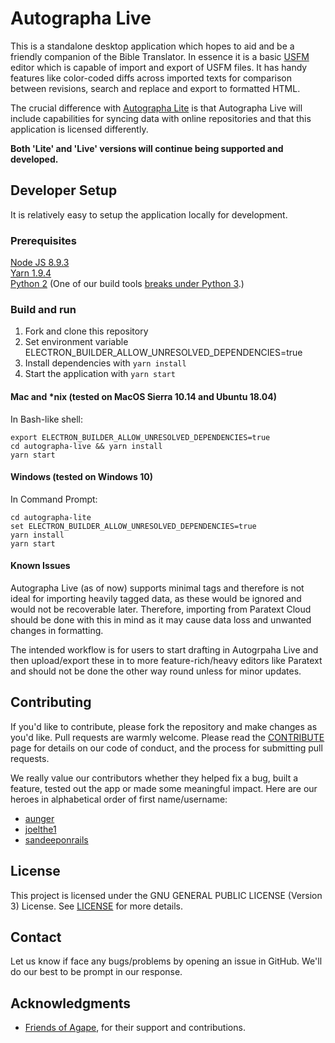 # Autographa Live

This is a standalone desktop application which hopes to aid and be a friendly companion of the Bible Translator. In essence it is a basic [USFM](http://paratext.org/about/usfm) editor which is capable of import and export of USFM files. It has handy features like color-coded diffs across imported texts for comparison between revisions, search and replace and export to formatted HTML.

The crucial difference with [Autographa Lite](https://github.com/friendsofagape/autographa-lite) is that Autographa Live will include capabilities for syncing data with online repositories and that this application is licensed differently.

**Both 'Lite' and 'Live' versions will continue being supported and developed.**

## Developer Setup
It is relatively easy to setup the application locally for development.

### Prerequisites
[Node JS 8.9.3](https://nodejs.org/download/release/v8.9.3/)    
[Yarn 1.9.4](https://yarnpkg.com/en/docs/install)    
[Python 2](https://www.python.org/downloads/release/python-2715/) (One of our build tools [breaks under Python 3](https://github.com/nodejs/node-gyp/issues/1337).)

### Build and run
1. Fork and clone this repository
2. Set environment variable ELECTRON_BUILDER_ALLOW_UNRESOLVED_DEPENDENCIES=true
3. Install dependencies with ```yarn install```
3. Start the application with ```yarn start```

#### Mac and *nix (tested on MacOS Sierra 10.14 and Ubuntu 18.04)  
In Bash-like shell:

```
export ELECTRON_BUILDER_ALLOW_UNRESOLVED_DEPENDENCIES=true    
cd autographa-live && yarn install    
yarn start
```

#### Windows (tested on Windows 10)  
In Command Prompt:

```
cd autographa-lite
set ELECTRON_BUILDER_ALLOW_UNRESOLVED_DEPENDENCIES=true
yarn install
yarn start
```

#### Known Issues
Autographa Live (as of now) supports minimal tags and therefore is not ideal for importing heavily tagged data, as these would be ignored and would not be recoverable later. Therefore, importing from Paratext Cloud should be done with this in mind as it may cause data loss and unwanted changes in formatting. 

The intended workflow is for users to start drafting in Autogrpaha Live and then upload/export these in to more feature-rich/heavy editors like Paratext and should not be done the other way round unless for minor updates.

## Contributing
If you'd like to contribute, please fork the repository and make changes as you'd like. Pull requests are warmly welcome.
Please read the [CONTRIBUTE](https://github.com/friendsofagape/autographa-live/blob/master/CONTRIBUTE.md) page for details on our code of conduct, and the process for submitting pull requests.

We really value our contributors whether they helped fix a bug, built a feature, tested out the app or made some meaningful impact. Here are our heroes in alphabetical order of first name/username:
- [aunger](https://github.com/aunger)
- [joelthe1](https://github.com/joelthe1)
- [sandeeponrails](https://github.com/sandeeponrails)

## License
This project is licensed under the GNU GENERAL PUBLIC LICENSE (Version 3) License. See [LICENSE](https://github.com/friendsofagape/autographa-live/blob/master/LICENSE) for more details.

## Contact
Let us know if face any bugs/problems by opening an issue in GitHub. We'll do our best to be prompt in our response.

## Acknowledgments
* [Friends of Agape](http://friendsofagape.org/), for their support and contributions.
